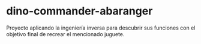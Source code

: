 # dino-commander-abaranger
Proyecto aplicando la ingeniería inversa para descubrir sus funciones con el objetivo final de recrear el mencionado juguete.
